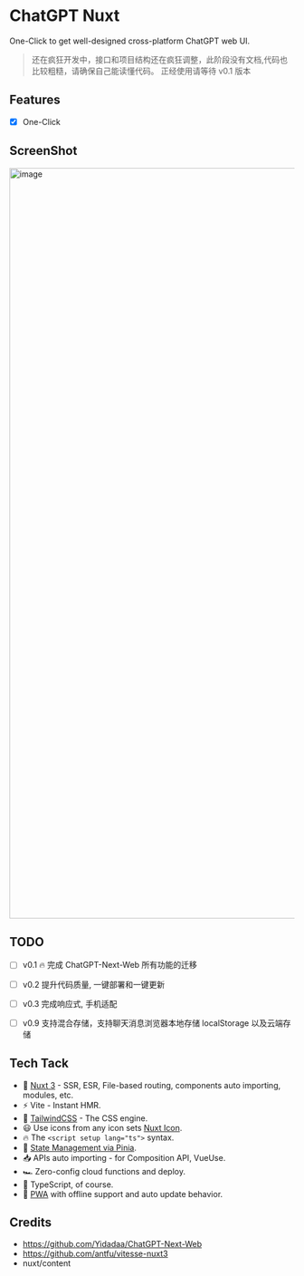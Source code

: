 # ChatGPT Nuxt

One-Click to get well-designed cross-platform ChatGPT web UI.

> 还在疯狂开发中，接口和项目结构还在疯狂调整，此阶段没有文档,代码也比较粗糙，请确保自己能读懂代码。
> 正经使用请等待 v0.1 版本

## Features

- [x] One-Click

## ScreenShot

<img width="1325" alt="image" src="https://github.com/hylarucoder/ChatGPT-Nuxt/assets/5625783/0b22626c-94c3-4710-9c4e-31d853def453">

## TODO

- [ ] v0.1 🔥 完成 ChatGPT-Next-Web 所有功能的迁移
- [ ] v0.2 提升代码质量, 一键部署和一键更新
- [ ] v0.3 完成响应式, 手机适配
- [ ] v0.9 支持混合存储，支持聊天消息浏览器本地存储 localStorage 以及云端存储


## Tech Tack

- 💚 [Nuxt 3](https://nuxt.com/) - SSR, ESR, File-based routing, components auto importing, modules, etc.
- ⚡️ Vite - Instant HMR.
- 🎨 [TailwindCSS](https://github.com/tailwindlabs/tailwindcss) - The CSS engine.
- 😃 Use icons from any icon sets [Nuxt Icon](https://github.com/nuxt-modules/icon).
- 🔥 The `<script setup lang="ts">` syntax.
- 🍍 [State Management via Pinia](https://github.com/vuejs/pinia).
- 📥 APIs auto importing - for Composition API, VueUse.
- 🏎 Zero-config cloud functions and deploy.
- 🦾 TypeScript, of course.
- 📲 [PWA](https://github.com/vite-pwa/nuxt) with offline support and auto update behavior.

## Credits

- https://github.com/Yidadaa/ChatGPT-Next-Web
- https://github.com/antfu/vitesse-nuxt3
- nuxt/content

